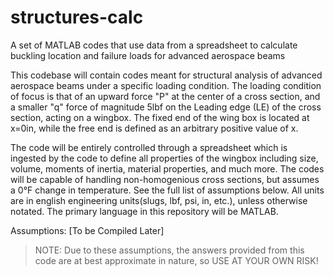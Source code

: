 # structures-calc
A set of MATLAB codes that use data from a spreadsheet to calculate buckling location and failure loads for advanced aerospace beams

This codebase will contain codes meant for structural analysis of advanced aerospace beams under a specific loading condition. The loading condition of focus is that of an upward force "P" at the center of a cross section, and a smaller "q" force of magnitude 5lbf on the Leading edge (LE) of the cross section, acting on a wingbox. The fixed end of the wing box is located at x=0in, while the free end is defined as an arbitrary positive value of x.

The code will be entirely controlled through a spreadsheet which is ingested by the code to define all properties of the wingbox including size, volume, moments of inertia, material properties, and much more. The codes will be capable of handling non-homogenious cross sections, but assumes a 0°F change in temperature. See the full list of assumptions below. All units are in english engineering units(slugs, lbf, psi, in, etc.), unless otherwise notated. The primary language in this repository will be MATLAB.

Assumptions:
[To be Compiled Later]

>NOTE: Due to these assumptions, the answers provided from this code are at best approximate in nature, so USE AT YOUR OWN RISK!
